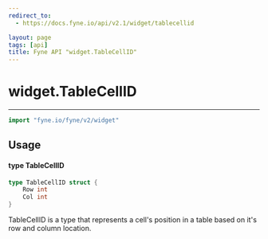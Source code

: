 ```yaml
---
redirect_to:
  - https://docs.fyne.io/api/v2.1/widget/tablecellid

layout: page
tags: [api]
title: Fyne API "widget.TableCellID"
---
```



# widget.TableCellID
---
```go
import "fyne.io/fyne/v2/widget"
```

## Usage

#### type TableCellID

```go
type TableCellID struct {
	Row int
	Col int
}
```

TableCellID is a type that represents a cell's position in a table based on it's row and column location.
